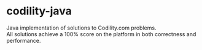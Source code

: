 # codility-java
Java implementation of solutions to Codility.com problems.  
All solutions achieve a 100% score on the platform in both correctness and performance.
